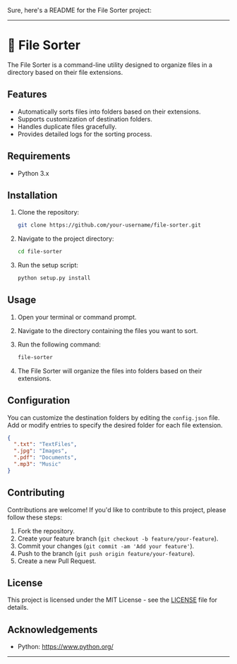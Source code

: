 Sure, here's a README for the File Sorter project:

---

# 📂 File Sorter

The File Sorter is a command-line utility designed to organize files in a directory based on their file extensions.

## Features

- Automatically sorts files into folders based on their extensions.
- Supports customization of destination folders.
- Handles duplicate files gracefully.
- Provides detailed logs for the sorting process.

## Requirements

- Python 3.x

## Installation

1. Clone the repository:

   ```bash
   git clone https://github.com/your-username/file-sorter.git
   ```

2. Navigate to the project directory:

   ```bash
   cd file-sorter
   ```

3. Run the setup script:

   ```bash
   python setup.py install
   ```

## Usage

1. Open your terminal or command prompt.
2. Navigate to the directory containing the files you want to sort.
3. Run the following command:

   ```bash
   file-sorter
   ```

4. The File Sorter will organize the files into folders based on their extensions.

## Configuration

You can customize the destination folders by editing the `config.json` file. Add or modify entries to specify the desired folder for each file extension.

```json
{
  ".txt": "TextFiles",
  ".jpg": "Images",
  ".pdf": "Documents",
  ".mp3": "Music"
}
```

## Contributing

Contributions are welcome! If you'd like to contribute to this project, please follow these steps:

1. Fork the repository.
2. Create your feature branch (`git checkout -b feature/your-feature`).
3. Commit your changes (`git commit -am 'Add your feature'`).
4. Push to the branch (`git push origin feature/your-feature`).
5. Create a new Pull Request.

## License

This project is licensed under the MIT License - see the [LICENSE](LICENSE) file for details.

## Acknowledgements

- Python: https://www.python.org/

---
